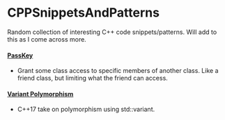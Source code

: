 # CPPSnippetsAndPatterns
Random collection of interesting C++ code snippets/patterns. Will add to this as I come across more.

#### [PassKey](https://github.com/Wh0DKnee/CPPSnippetsAndPatterns/blob/master/PassKey/PassKey.cpp)
* Grant some class access to specific members of another class. Like a friend class, but limiting what the friend can access.

#### [Variant Polymorphism](https://github.com/Wh0DKnee/CPPSnippetsAndPatterns/blob/master/VariantPolymorphism/VariantPolymorphism.cpp)
* C++17 take on polymorphism using std::variant.
